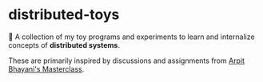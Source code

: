 # distributed-toys

🧸 A collection of my toy programs and experiments to learn and internalize concepts of **distributed systems**.

These are primarily inspired by discussions and assignments from [Arpit Bhayani's Masterclass](https://arpitbhayani.me/masterclass/).
